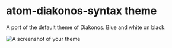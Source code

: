 # atom-diakonos-syntax theme

A port of the default theme of Diakonos.  Blue and white on black.

![A screenshot of your theme](https://f.cloud.github.com/assets/69169/2289498/4c3cb0ec-a009-11e3-8dbd-077ee11741e5.gif)
